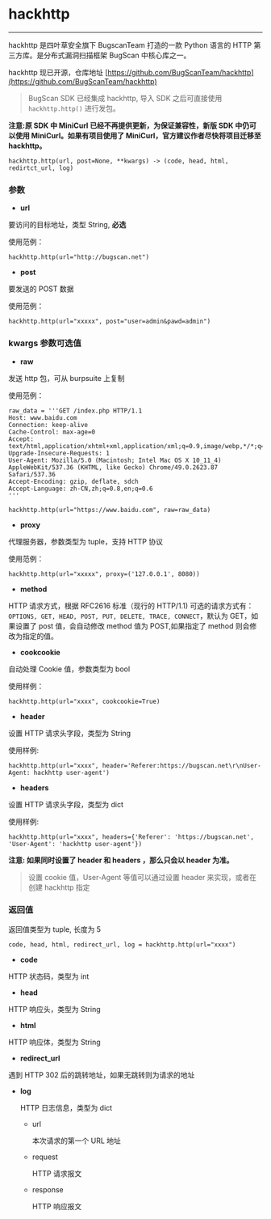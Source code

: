 # hackhttp
---

hackhttp 是四叶草安全旗下 BugscanTeam 打造的一款 Python 语言的 HTTP 第三方库。是分布式漏洞扫描框架 BugScan 中核心库之一。

hackhttp 现已开源，仓库地址 [https://github.com/BugScanTeam/hackhttp](https://github.com/BugScanTeam/hackhttp)

> BugScan SDK 已经集成 hackhttp, 导入 SDK 之后可直接使用 `hackhttp.http()` 进行发包。

**注意:原 SDK 中 MiniCurl 已经不再提供更新，为保证兼容性，新版 SDK 中仍可以使用 MiniCurl。如果有项目使用了 MiniCurl，官方建议作者尽快将项目迁移至 hackhttp。**

```
hackhttp.http(url, post=None, **kwargs) -> (code, head, html, redirtct_url, log)
```

### 参数

* **url**

 要访问的目标地址，类型 String, **必选**

 使用范例：
 ```
 hackhttp.http(url="http://bugscan.net")
 ```

* **post**

 要发送的 POST 数据

 使用范例：
 ```
 hackhttp.http(url="xxxxx", post="user=admin&pawd=admin")
 ```

### kwargs 参数可选值

* **raw** 

 发送 http 包，可从 burpsuite 上复制
 
 使用范例：
 
 ```
 raw_data = '''GET /index.php HTTP/1.1
Host: www.baidu.com
Connection: keep-alive
Cache-Control: max-age=0
Accept: text/html,application/xhtml+xml,application/xml;q=0.9,image/webp,*/*;q=0.8
Upgrade-Insecure-Requests: 1
User-Agent: Mozilla/5.0 (Macintosh; Intel Mac OS X 10_11_4) AppleWebKit/537.36 (KHTML, like Gecko) Chrome/49.0.2623.87 Safari/537.36
Accept-Encoding: gzip, deflate, sdch
Accept-Language: zh-CN,zh;q=0.8,en;q=0.6
'''

 hackhttp.http(url="https://www.baidu.com", raw=raw_data)

 ```

* **proxy** 

 代理服务器，参数类型为 tuple，支持 HTTP 协议

 使用范例：
 ```
 hackhttp.http(url="xxxxx", proxy=('127.0.0.1', 8080))
 ```

* **method**

 HTTP 请求方式，根据 RFC2616 标准（现行的 HTTP/1.1) 可选的请求方式有：`OPTIONS, GET, HEAD, POST, PUT, DELETE, TRACE, CONNECT`，默认为 GET，如果设置了 post 值，会自动修改 method 值为 POST,如果指定了 method 则会修改为指定的值。
 
* **cookcookie**

 自动处理 Cookie 值，参数类型为 bool
 
 使用样例：

 ```
 hackhttp.http(url="xxxx", cookcookie=True)
 ```

* **header**

 设置 HTTP 请求头字段，类型为 String
 
 使用样例:
 
 ```
 hackhttp.http(url="xxxx", header='Referer:https://bugscan.net\r\nUser-Agent: hackhttp user-agent')
 ```

* **headers**

 设置 HTTP 请求头字段，类型为 dict

 使用样例:

 ```
 hackhttp.http(url="xxxx", headers={'Referer': 'https://bugscan.net', 'User-Agent': 'hackhttp user-agent'})
 ```

 **注意: 如果同时设置了 header 和 headers ，那么只会以 header 为准。**

 > 设置 cookie 值，User-Agent 等值可以通过设置 header 来实现，或者在创建 hackhttp 指定


### 返回值

返回值类型为 tuple, 长度为 5

```
code, head, html, redirect_url, log = hackhttp.http(url="xxxx")
```

* **code**

 HTTP 状态码，类型为 int

* **head**

 HTTP 响应头，类型为 String

* **html**

 HTTP 响应体，类型为 String

* **redirect_url**

 遇到 HTTP 302 后的跳转地址，如果无跳转则为请求的地址

* **log**
    
    HTTP 日志信息，类型为 dict
    * url

        本次请求的第一个 URL 地址

    * request

        HTTP 请求报文

    * response

        HTTP 响应报文
